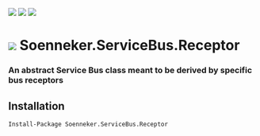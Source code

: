 [![](https://img.shields.io/nuget/v/Soenneker.ServiceBus.Receptor.svg?style=for-the-badge)](https://www.nuget.org/packages/Soenneker.ServiceBus.Receptor/)
[![](https://img.shields.io/github/actions/workflow/status/soenneker/soenneker.servicebus.receptor/publish.yml?style=for-the-badge)](https://github.com/soenneker/soenneker.servicebus.receptor/actions/workflows/publish.yml)
[![](https://img.shields.io/nuget/dt/Soenneker.ServiceBus.Receptor.svg?style=for-the-badge)](https://www.nuget.org/packages/Soenneker.ServiceBus.Receptor/)

# ![](https://user-images.githubusercontent.com/4441470/224455560-91ed3ee7-f510-4041-a8d2-3fc093025112.png) Soenneker.ServiceBus.Receptor
### An abstract Service Bus class meant to be derived by specific bus receptors

## Installation

```
Install-Package Soenneker.ServiceBus.Receptor
```
